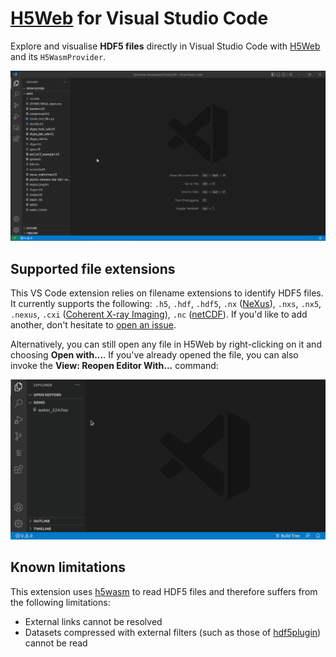 # [H5Web](https://h5web.panosc.eu/) for Visual Studio Code

Explore and visualise **HDF5 files** directly in Visual Studio Code with
[H5Web](https://h5web.panosc.eu/) and its `H5WasmProvider`.

![GIF recording](./assets/vscode-h5web.gif)

## Supported file extensions

This VS Code extension relies on filename extensions to identify HDF5 files. It
currently supports the following: `.h5`, `.hdf`, `.hdf5`, `.nx`
([NeXus](https://manual.nexusformat.org/index.html)), `.nxs`, `.nx5`, `.nexus`,
`.cxi`
([Coherent X-ray Imaging](https://raw.githubusercontent.com/cxidb/CXI/master/cxi_file_format.pdf)),
`.nc` ([netCDF](https://docs.unidata.ucar.edu/nug/current/)). If you'd like to
add another, don't hesitate to
[open an issue](https://github.com/silx-kit/vscode-h5web/issues/new).

Alternatively, you can still open any file in H5Web by right-clicking on it and
choosing **Open with...**. If you've already opened the file, you can also
invoke the **View: Reopen Editor With...** command:

![GIF recording](./assets/vscode-openwith.gif)

## Known limitations

This extension uses [h5wasm](https://github.com/usnistgov/h5wasm) to read HDF5
files and therefore suffers from the following limitations:

- External links cannot be resolved
- Datasets compressed with external filters (such as those of
  [hdf5plugin](https://github.com/silx-kit/hdf5plugin)) cannot be read
